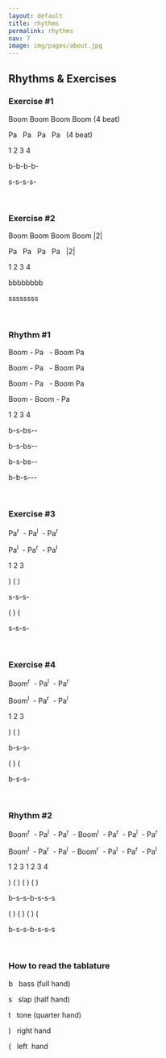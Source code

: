 ```yaml
---
layout: default
title: rhythms
permalink: rhythms
nav: 7
image: img/pages/about.jpg
---
```


<style>
@font-face {
    font-family: 'djemberegular';
    src: url('../fonts/djembe45-webfont.eot');
    src: url('../fonts/djembe45-webfont.eot?#iefix') format('embedded-opentype'),
         url('../fonts/djembe45-webfont.woff') format('woff'),
         url('../fonts/djembe45-webfont.ttf') format('truetype'),
         url('../fonts/djembe45-webfont.svg#djemberegular') format('svg');
    font-weight: normal;
    font-style: normal;
}
</style>

## Rhythms & Exercises

### Exercise #1

<div class="verbal">
  <p>Boom Boom Boom Boom (4 beat)</p>
  <p>Pa &nbsp; Pa &nbsp; Pa &nbsp; Pa &nbsp; (4 beat)</p>
</div>

<div class="djembe">
	<p> 1 2 3 4&nbsp;</p>
	<p> b-b-b-b- </p>
	<p> s-s-s-s- </p>
</div>

<br>

### Exercise #2

<div class="verbal">
  <p>Boom Boom Boom Boom |2|</p>
  <p>Pa &nbsp; Pa &nbsp; Pa &nbsp; Pa &nbsp; |2|</p>
</div>

<div class="djembe">
	<p> 1 2 3 4&nbsp;</p>
	<p> bbbbbbbb </p>
	<p> ssssssss </p>
</div>

<br>

### Rhythm #1

<div class="verbal">
  <p>Boom - Pa &nbsp; - Boom Pa </p>
  <p>Boom - Pa &nbsp; - Boom Pa </p>
  <p>Boom - Pa &nbsp; - Boom Pa </p>
  <p>Boom - Boom - Pa &nbsp; &nbsp;&nbsp;</p>
</div>


<div class="djembe">
	<p> 1 2 3 4&nbsp;</p>
	<p> b-s-bs-- </p>
	<p> b-s-bs-- </p>
	<p> b-s-bs-- </p>
	<p> b-b-s--- </p>
</div>

<br>

### Exercise #3

<div class="verbal">
  <p>Pa<sup>r</sup>&nbsp; - Pa<sup>l</sup>&nbsp; - Pa<sup>r</sup>&nbsp; </p>
  <p>Pa<sup>l</sup>&nbsp; - Pa<sup>r</sup>&nbsp; - Pa<sup>l</sup>&nbsp; </p>
</div>


<div class="djembe">
	<p> 1 2 3&nbsp;</p>
  <p> ) ( )&nbsp;</p>
	<p> s-s-s- </p>
  <p> ( ) (&nbsp;</p>
  <p> s-s-s- </p>
</div>

<br>

### Exercise #4

<div class="verbal">
  <p>Boom<sup>r</sup>&nbsp; - Pa<sup>l</sup>&nbsp; - Pa<sup>r</sup>&nbsp; </p>
  <p>Boom<sup>l</sup>&nbsp; - Pa<sup>r</sup>&nbsp; - Pa<sup>l</sup>&nbsp; </p>
</div>


<div class="djembe">
	<p> 1 2 3&nbsp;</p>
  <p> ) ( )&nbsp;</p>
	<p> b-s-s- </p>
  <p> ( ) (&nbsp;</p>
  <p> b-s-s- </p>
</div>

<br>

### Rhythm #2

<div class="verbal">
  <p>Boom<sup>r</sup>&nbsp; - Pa<sup>l</sup>&nbsp; - Pa<sup>r</sup>&nbsp; -
     Boom<sup>l</sup>&nbsp; - Pa<sup>r</sup>&nbsp; - Pa<sup>l</sup>&nbsp;
     - Pa<sup>r</sup> </p>
   <p>Boom<sup>l</sup>&nbsp; - Pa<sup>r</sup>&nbsp; - Pa<sup>l</sup>&nbsp; -
      Boom<sup>r</sup>&nbsp; - Pa<sup>l</sup>&nbsp; - Pa<sup>r</sup>&nbsp;
      - Pa<sup>l</sup> </p>
</div>


<div class="djembe">
	<p> 1 2 3 1 2 3 4</p>
  <p> ) ( ) ( ) ( )</p>
	<p> b-s-s-b-s-s-s </p>
  <p> ( ) ( ) ( ) (</p>
  <p> b-s-s-b-s-s-s </p>
</div>

<br>


### How to read the tablature
<div class="verbal">
  <p><span class="djembe">b</span> &nbsp; bass (full hand) &nbsp;&nbsp;</p>
  <p><span class="djembe">s</span> &nbsp; slap (half hand) &nbsp;&nbsp;</p>
  <p><span class="djembe">t</span> &nbsp; tone (quarter hand)</p>
  <p><span class="djembe">)</span> &nbsp; right hand &nbsp;&nbsp;&nbsp;&nbsp;&nbsp;&nbsp;&nbsp;&nbsp;</p>
  <p><span class="djembe">(</span> &nbsp; left &nbsp;hand &nbsp;&nbsp;&nbsp;&nbsp;&nbsp;&nbsp;&nbsp;&nbsp;</p>
</div>

<br>
